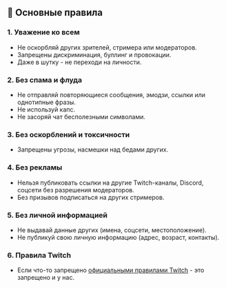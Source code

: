 ## 📌 Основные правила

### 1. **Уважение ко всем**  
   - Не оскорбляй других зрителей, стримера или модераторов.
   - Запрещены дискриминация, буллинг и провокации.
   - Даже в шутку - не переходи на личности.

### 2. **Без спама и флуда**
   - Не отправляй повторяющиеся сообщения, эмодзи, ссылки или однотипные фразы.
   - Не используй капс.
   - Не засоряй чат бесполезными символами.

### 3. **Без оскорблений и токсичности**
   - Запрещены угрозы, насмешки над бедами других.

### 4. **Без рекламы**
   - Нельзя публиковать ссылки на другие Twitch-каналы, Discord, соцсети без разрешения модераторов.
   - Без призывов подписаться на других стримеров.

### 5. **Без личной информацией**
   - Не выдавай данные других (имена, соцсети, местоположение).
   - Не публикуй свою личную информацию (адрес, возраст, контакты).

### 6. **Правила Twitch**  
   - Если что-то запрещено [официальными правилами Twitch](https://www.twitch.tv/p/legal/community-guidelines/) - это запрещено и у нас.
